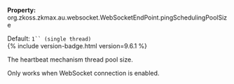 **Property:**
org.zkoss.zkmax.au.websocket.WebSocketEndPoint.pingSchedulingPoolSize

Default:  `1`` (single thread)`  
{% include version-badge.html version=9.6.1 %}

The heartbeat mechanism thread pool size.

Only works when WebSocket connection is enabled.
